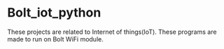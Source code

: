 # Bolt_iot_python

These projects are related to Internet of things(IoT). These programs are made to run on Bolt WiFi module.
